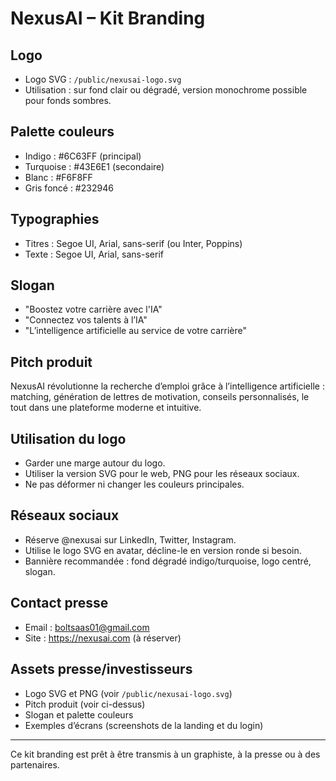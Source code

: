 # NexusAI – Kit Branding

## Logo
- Logo SVG : `/public/nexusai-logo.svg`
- Utilisation : sur fond clair ou dégradé, version monochrome possible pour fonds sombres.

## Palette couleurs
- Indigo : #6C63FF (principal)
- Turquoise : #43E6E1 (secondaire)
- Blanc : #F6F8FF
- Gris foncé : #232946

## Typographies
- Titres : Segoe UI, Arial, sans-serif (ou Inter, Poppins)
- Texte : Segoe UI, Arial, sans-serif

## Slogan
- "Boostez votre carrière avec l'IA"
- "Connectez vos talents à l’IA"
- "L’intelligence artificielle au service de votre carrière"

## Pitch produit
NexusAI révolutionne la recherche d’emploi grâce à l’intelligence artificielle : matching, génération de lettres de motivation, conseils personnalisés, le tout dans une plateforme moderne et intuitive.

## Utilisation du logo
- Garder une marge autour du logo.
- Utiliser la version SVG pour le web, PNG pour les réseaux sociaux.
- Ne pas déformer ni changer les couleurs principales.

## Réseaux sociaux
- Réserve @nexusai sur LinkedIn, Twitter, Instagram.
- Utilise le logo SVG en avatar, décline-le en version ronde si besoin.
- Bannière recommandée : fond dégradé indigo/turquoise, logo centré, slogan.

## Contact presse
- Email : boltsaas01@gmail.com
- Site : https://nexusai.com (à réserver)

## Assets presse/investisseurs
- Logo SVG et PNG (voir `/public/nexusai-logo.svg`)
- Pitch produit (voir ci-dessus)
- Slogan et palette couleurs
- Exemples d’écrans (screenshots de la landing et du login)

---
Ce kit branding est prêt à être transmis à un graphiste, à la presse ou à des partenaires.
